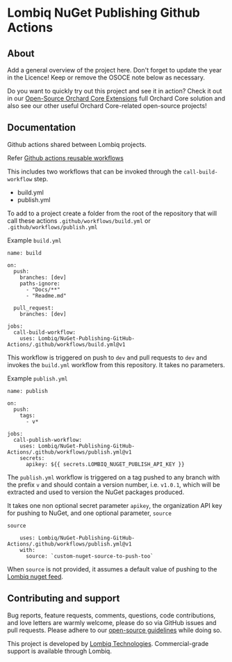 # Lombiq NuGet Publishing Github Actions



## About

Add a general overview of the project here. Don't forget to update the year in the Licence! Keep or remove the OSOCE note below as necessary.

Do you want to quickly try out this project and see it in action? Check it out in our [Open-Source Orchard Core Extensions](https://github.com/Lombiq/Open-Source-Orchard-Core-Extensions) full Orchard Core solution and also see our other useful Orchard Core-related open-source projects!


## Documentation

Github actions shared between Lombiq projects.

Refer [Github actions reusable workflows](https://docs.github.com/en/actions/learn-github-actions/reusing-workflows#overview)

This includes two workflows that can be invoked through the `call-build-workflow` step.

- build.yml
- publish.yml


To add to a project create a folder from the root of the repository that will call these actions `.github/workflows/build.yml` or `.github/workflows/publish.yml`

Example `build.yml`

```
name: build

on:
  push:
    branches: [dev]
    paths-ignore:
      - "Docs/**"
      - "Readme.md"

  pull_request:
    branches: [dev]

jobs:
  call-build-workflow:
    uses: Lombiq/NuGet-Publishing-GitHub-Actions/.github/workflows/build.yml@v1
```

This workflow is triggered on push to `dev` and pull requests to `dev` and invokes the `build.yml` workflow from this repository. It takes no parameters.

Example `publish.yml`

```
name: publish

on:
  push:
    tags:
      - v*

jobs:
  call-publish-workflow:
    uses: Lombiq/NuGet-Publishing-GitHub-Actions/.github/workflows/publish.yml@v1
    secrets:
      apikey: ${{ secrets.LOMBIQ_NUGET_PUBLISH_API_KEY }}
```

The `publish.yml` workflow is triggered on a tag pushed to any branch with the prefix `v` and should contain a version number, i.e. `v1.0.1`, which will be extracted and used to version the NuGet packages produced.

It takes one non optional secret parameter `apikey`, the organization API key for pushing to NuGet, and one optional parameter, `source`

`source`
```
    uses: Lombiq/NuGet-Publishing-GitHub-Actions/.github/workflows/publish.yml@v1
    with:
      source: `custom-nuget-source-to-push-too`
```

When `source` is not provided, it assumes a default value of pushing to the [Lombiq nuget feed](https://www.nuget.org/profiles/Lombiq).


## Contributing and support

Bug reports, feature requests, comments, questions, code contributions, and love letters are warmly welcome, please do so via GitHub issues and pull requests. Please adhere to our [open-source guidelines](https://lombiq.com/open-source-guidelines) while doing so.

This project is developed by [Lombiq Technologies](https://lombiq.com/). Commercial-grade support is available through Lombiq.